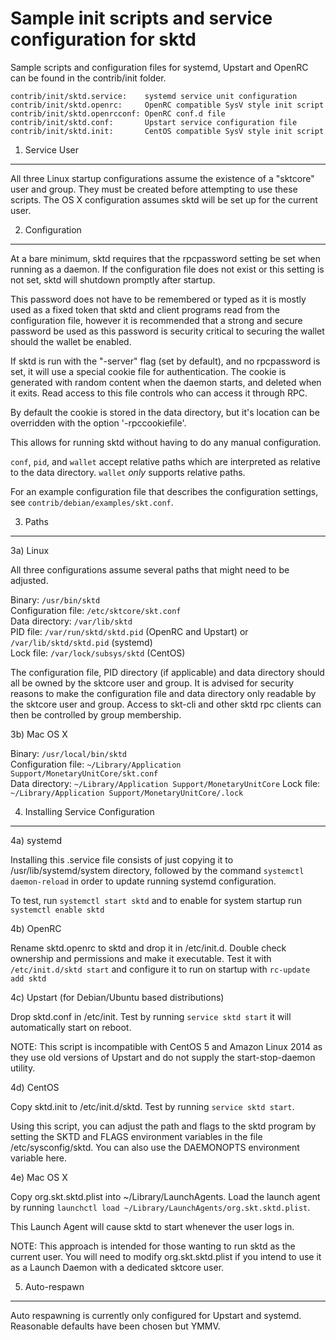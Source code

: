 Sample init scripts and service configuration for sktd
==========================================================

Sample scripts and configuration files for systemd, Upstart and OpenRC
can be found in the contrib/init folder.

    contrib/init/sktd.service:    systemd service unit configuration
    contrib/init/sktd.openrc:     OpenRC compatible SysV style init script
    contrib/init/sktd.openrcconf: OpenRC conf.d file
    contrib/init/sktd.conf:       Upstart service configuration file
    contrib/init/sktd.init:       CentOS compatible SysV style init script

1. Service User
---------------------------------

All three Linux startup configurations assume the existence of a "sktcore" user
and group.  They must be created before attempting to use these scripts.
The OS X configuration assumes sktd will be set up for the current user.

2. Configuration
---------------------------------

At a bare minimum, sktd requires that the rpcpassword setting be set
when running as a daemon.  If the configuration file does not exist or this
setting is not set, sktd will shutdown promptly after startup.

This password does not have to be remembered or typed as it is mostly used
as a fixed token that sktd and client programs read from the configuration
file, however it is recommended that a strong and secure password be used
as this password is security critical to securing the wallet should the
wallet be enabled.

If sktd is run with the "-server" flag (set by default), and no rpcpassword is set,
it will use a special cookie file for authentication. The cookie is generated with random
content when the daemon starts, and deleted when it exits. Read access to this file
controls who can access it through RPC.

By default the cookie is stored in the data directory, but it's location can be overridden
with the option '-rpccookiefile'.

This allows for running sktd without having to do any manual configuration.

`conf`, `pid`, and `wallet` accept relative paths which are interpreted as
relative to the data directory. `wallet` *only* supports relative paths.

For an example configuration file that describes the configuration settings,
see `contrib/debian/examples/skt.conf`.

3. Paths
---------------------------------

3a) Linux

All three configurations assume several paths that might need to be adjusted.

Binary:              `/usr/bin/sktd`  
Configuration file:  `/etc/sktcore/skt.conf`  
Data directory:      `/var/lib/sktd`  
PID file:            `/var/run/sktd/sktd.pid` (OpenRC and Upstart) or `/var/lib/sktd/sktd.pid` (systemd)  
Lock file:           `/var/lock/subsys/sktd` (CentOS)  

The configuration file, PID directory (if applicable) and data directory
should all be owned by the sktcore user and group.  It is advised for security
reasons to make the configuration file and data directory only readable by the
sktcore user and group.  Access to skt-cli and other sktd rpc clients
can then be controlled by group membership.

3b) Mac OS X

Binary:              `/usr/local/bin/sktd`  
Configuration file:  `~/Library/Application Support/MonetaryUnitCore/skt.conf`  
Data directory:      `~/Library/Application Support/MonetaryUnitCore`
Lock file:           `~/Library/Application Support/MonetaryUnitCore/.lock`

4. Installing Service Configuration
-----------------------------------

4a) systemd

Installing this .service file consists of just copying it to
/usr/lib/systemd/system directory, followed by the command
`systemctl daemon-reload` in order to update running systemd configuration.

To test, run `systemctl start sktd` and to enable for system startup run
`systemctl enable sktd`

4b) OpenRC

Rename sktd.openrc to sktd and drop it in /etc/init.d.  Double
check ownership and permissions and make it executable.  Test it with
`/etc/init.d/sktd start` and configure it to run on startup with
`rc-update add sktd`

4c) Upstart (for Debian/Ubuntu based distributions)

Drop sktd.conf in /etc/init.  Test by running `service sktd start`
it will automatically start on reboot.

NOTE: This script is incompatible with CentOS 5 and Amazon Linux 2014 as they
use old versions of Upstart and do not supply the start-stop-daemon utility.

4d) CentOS

Copy sktd.init to /etc/init.d/sktd. Test by running `service sktd start`.

Using this script, you can adjust the path and flags to the sktd program by
setting the SKTD and FLAGS environment variables in the file
/etc/sysconfig/sktd. You can also use the DAEMONOPTS environment variable here.

4e) Mac OS X

Copy org.skt.sktd.plist into ~/Library/LaunchAgents. Load the launch agent by
running `launchctl load ~/Library/LaunchAgents/org.skt.sktd.plist`.

This Launch Agent will cause sktd to start whenever the user logs in.

NOTE: This approach is intended for those wanting to run sktd as the current user.
You will need to modify org.skt.sktd.plist if you intend to use it as a
Launch Daemon with a dedicated sktcore user.

5. Auto-respawn
-----------------------------------

Auto respawning is currently only configured for Upstart and systemd.
Reasonable defaults have been chosen but YMMV.

